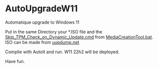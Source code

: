 # AutoUpgradeW11
Automatique upgrade to Windows 11

Put in the same Directory your *.ISO file and the [Skip_TPM_Check_on_Dynamic_Update.cmd](https://github.com/AveYo/MediaCreationTool.bat/blob/main/bypass11/Skip_TPM_Check_on_Dynamic_Update.cmd) from [MediaCreationTool.bat](https://github.com/AveYo/MediaCreationTool.bat).
ISO can be made from [uupdump.net](https://uupdump.net/)

Complie with AutoIt and run. W11 22h2 will be deployed.

Have fun.
